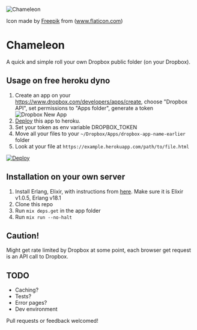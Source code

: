 ![Chameleon](https://chameleon-sk.herokuapp.com/chameleon/icon_128.png)

Icon made by [Freepik](www.freepik.com) from (www.flaticon.com)

Chameleon
=========

A quick and simple roll your own Dropbox public folder (on your Dropbox).

## Usage on free heroku dyno 

  1. Create an app on your https://www.dropbox.com/developers/apps/create, choose "Dropbox API", set
     permissions to "Apps folder", generate a token
     ![Dropbox New App](https://chameleon-sk.herokuapp.com/chameleon/dropbox_new_app.png "Dropbox New App")
  2. [Deploy](https://heroku.com/deploy?template=https://github.com/owyongsk/chameleon&env[DROPBOX_TOKEN=never_gonna_give_you_up]) this app to heroku.
  3. Set your token as env variable DROPBOX_TOKEN
  4. Move all your files to your `~/Dropbox/Apps/dropbox-app-name-earlier` folder
  5. Look at your file at `https://example.herokuapp.com/path/to/file.html`
  
  [![Deploy](https://www.herokucdn.com/deploy/button.svg)](https://heroku.com/deploy?template=https://github.com/owyongsk/chameleon&env[DROPBOX_TOKEN=never_gonna_give_you_up])

## Installation on your own server

  1. Install Erlang, Elixir, with instructions from [here](https://elixir-lang.org/install.html). Make sure it is Elixir v1.0.5, Erlang v18.1
  2. Clone this repo
  3. Run `mix deps.get` in the app folder
  4. Run `mix run --no-halt`

## Caution!
  Might get rate limited by Dropbox at some point, each browser get request is an API call to Dropbox.

## TODO

  * Caching?
  * Tests?
  * Error pages?
  * Dev environment
  
  Pull requests or feedback welcomed!
